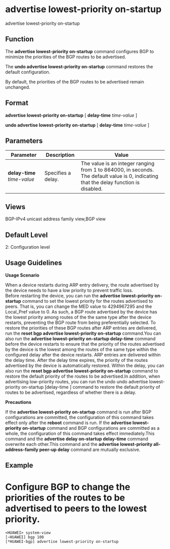 advertise lowest-priority on-startup
====================================

advertise lowest-priority on-startup

Function
--------



The **advertise lowest-priority on-startup** command configures BGP to minimize the priorities of the BGP routes to be advertised.

The **undo advertise lowest-priority on-startup** command restores the default configuration.



By default, the priorities of the BGP routes to be advertised remain unchanged.


Format
------

**advertise lowest-priority on-startup** [ **delay-time** *time-value* ]

**undo advertise lowest-priority on-startup** [ **delay-time** *time-value* ]


Parameters
----------

| Parameter | Description | Value |
| --- | --- | --- |
| **delay-time** *time-value* | Specifies a delay. | The value is an integer ranging from 1 to 864000, in seconds.  The default value is 0, indicating that the delay function is disabled. |



Views
-----

BGP-IPv4 unicast address family view,BGP view


Default Level
-------------

2: Configuration level


Usage Guidelines
----------------

**Usage Scenario**

When a device restarts during ARP entry delivery, the route advertised by the device needs to have a low priority to prevent traffic loss.<br />
Before restarting the device, you can run the **advertise lowest-priority on-startup** command to set the lowest priority for the routes advertised to peers. That is, you can change the MED value to 4294967295 and the Local\_Pref value to 0. As such, a BGP route advertised by the device has the lowest priority among routes of the the same type after the device restarts, preventing the BGP route from being preferentially selected. To restore the priorities of these BGP routes after ARP entries are delivered, run the **reset bgp advertise lowest-priority on-startup** command.You can also run the **advertise lowest-priority on-startup delay-time** command before the device restarts to ensure that the priority of the routes advertised by the device is the lowest among the routes of the same type within the configured delay after the device restarts. ARP entries are delivered within the delay time. After the delay time expires, the priority of the routes advertised by the device is automatically restored. Within the delay, you can also run the **reset bgp advertise lowest-priority on-startup** command to restore the default priority of the routes to be advertised.In addition, when advertising low-priority routes, you can run the undo undo advertise lowest-priority on-startup [delay-time ] command to restore the default priority of routes to be advertised, regardless of whether there is a delay.

**Precautions**

If the **advertise lowest-priority on-startup** command is run after BGP configurations are committed, the configuration of this command takes effect only after the **reboot** command is run. If the **advertise lowest-priority on-startup** command and BGP configurations are committed as a whole, the configuration of this command takes effect immediately.This command and the **advertise delay on-startup delay-time** command overwrite each other.This command and the **advertise lowest-priority all-address-family peer-up delay** command are mutually exclusive.


Example
-------

# Configure BGP to change the priorities of the routes to be advertised to peers to the lowest priority.
```
<HUAWEI> system-view
[~HUAWEI] bgp 100
[*HUAWEI-bgp] advertise lowest-priority on-startup

```